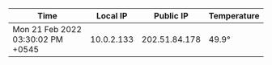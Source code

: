 | Time     | Local IP | Public IP | Temperature |
| ----------- | ----------- | ----------- | ----------- |
| Mon 21 Feb 2022 03:30:02 PM +0545      | 10.0.2.133     | 202.51.84.178  | 49.9° |
